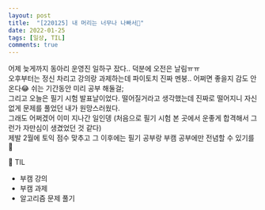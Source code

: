 ```yaml
---
layout: post
title:  "[220125] 내 머리는 너무나 나빠서🎵"
date: 2022-01-25
tags: [일상, TIL]
comments: true
---
```

어제 늦게까지 동아리 운영진 일하구 잤다.. 덕분에 오전은 날림ㅠㅠ  
오후부터는 정신 차리고 강의랑 과제하는데 파이토치 진짜 멘붕.. 어쩌면 좋을지 감도 안 온다😂 쉬는 기간동안 미리 공부 해둘걸;  
그리고 오늘은 필기 시험 발표날이었다. 떨어질거라고 생각했는데 진짜로 떨어지니 자신없게 문제를 풀었던 내가 원망스러웠다.  
그래도 어쩌겠어 이미 지나간 일인뎅 (처음으로 필기 시험 본 곳에서 운좋게 합격해서 그런가 자만심이 생겼었던 것 같다)  
제발 2월에 토익 점수 맞추고 그 이후에는 필기 공부랑 부캠 공부에만 전념할 수 있기를🙏  

📝 TIL
- 부캠 강의
- 부캠 과제
- 알고리즘 문제 풀기